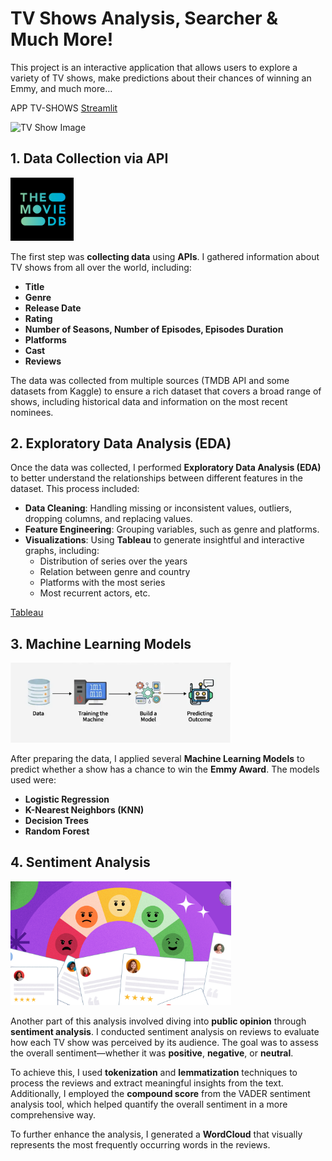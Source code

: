 # TV Shows Analysis, Searcher & Much More!

This project is an interactive application that allows users to explore a variety of TV shows, make predictions about their chances of winning an Emmy, and much more...

APP TV-SHOWS [Streamlit](https://tv-shows-searcher.streamlit.app/)

![TV Show Image](https://m.media-amazon.com/images/I/91FReOrpBZL._AC_UF1000,1000_QL80_.jpg)

## 1. Data Collection via API
<p >
  <img src="images/tmdb.jpg" width="20%" style="display: inline-block; margin-right: 10px;"/>
</p>

The first step was **collecting data** using **APIs**. I gathered information about TV shows from all over the world, including:
- **Title**
- **Genre**
- **Release Date**
- **Rating**
- **Number of Seasons, Number of Episodes, Episodes Duration**
- **Platforms**
- **Cast**
- **Reviews**

The data was collected from multiple sources (TMDB API and some datasets from Kaggle) to ensure a rich dataset that covers a broad range of shows, including historical data and information on the most recent nominees.

## 2. Exploratory Data Analysis (EDA)

Once the data was collected, I performed **Exploratory Data Analysis (EDA)** to better understand the relationships between different features in the dataset. This process included:
- **Data Cleaning**: Handling missing or inconsistent values, outliers, dropping columns, and replacing values.
- **Feature Engineering**: Grouping variables, such as genre and platforms.
- **Visualizations**: Using **Tableau** to generate insightful and interactive graphs, including:
  - Distribution of series over the years
  - Relation between genre and country
  - Platforms with the most series
  - Most recurrent actors, etc.
    
[Tableau](https://public.tableau.com/views/TV-ShowAnalysis/TV-SHOWSOVERVIEW?:language=es-ES&:sid=&:redirect=auth&:display_count=n&:origin=viz_share_link)

## 3. Machine Learning Models
<p >
  <img src="images/Captura de pantalla 2025-03-03 a las 16.30.30.png" width="70%" style="display: inline-block; margin-right: 10px;"/>
</p>

After preparing the data, I applied several **Machine Learning Models** to predict whether a show has a chance to win the **Emmy Award**. 
The models used were:

- **Logistic Regression**
- **K-Nearest Neighbors (KNN)**
- **Decision Trees**
- **Random Forest**


## 4. Sentiment Analysis
<p >
  <img src="images/sentiment_analysis.png" width="70%" style="display: inline-block; margin-right: 10px;"/>
</p>

Another part of this analysis involved diving into **public opinion** through **sentiment analysis**. I conducted sentiment analysis on reviews to evaluate how each TV show was perceived by its audience. The goal was to assess the overall sentiment—whether it was **positive**, **negative**, or **neutral**.

To achieve this, I used **tokenization** and **lemmatization** techniques to process the reviews and extract meaningful insights from the text. Additionally, I employed the **compound score** from the VADER sentiment analysis tool, which helped quantify the overall sentiment in a more comprehensive way. 

To further enhance the analysis, I generated a **WordCloud** that visually represents the most frequently occurring words in the reviews.

